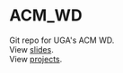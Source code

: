 # ACM_WD
Git repo for UGA's ACM WD.\
View [slides](https://michaelrehman.github.io/ACM_WD).\
View [projects](https://github.com/michaelrehman/ACM_WD/tree/projects).